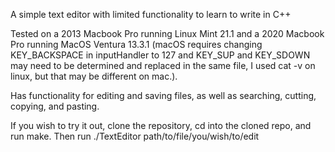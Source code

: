 A simple text editor with limited functionality to learn to write in C++

Tested on a 2013 Macbook Pro running Linux Mint 21.1 and a 2020 Macbook Pro running MacOS Ventura 13.3.1 (macOS requires changing KEY_BACKSPACE in inputHandler to 127 and KEY_SUP and KEY_SDOWN may need to be determined and replaced in the same file, I used cat -v on linux, but that may be different on mac.).

Has functionality for editing and saving files, as well as searching, cutting, copying, and pasting.

If you wish to try it out, clone the repository, cd into the cloned repo, and run make.  Then run ./TextEditor path/to/file/you/wish/to/edit
